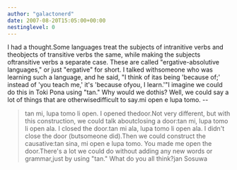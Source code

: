 ```yaml
---
author: "galactonerd"
date: 2007-08-20T15:05:00+00:00
nestinglevel: 0
---
```

I had a thought.Some languages treat the subjects of intranitive verbs and theobjects of transitive verbs the same, while making the subjects oftransitive verbs a separate case. These are called "ergative-absolutive languages," or just "ergative" for short. I talked withsomeone who was learning such a language, and he said, "I think of itas being 'because of;' instead of 'you teach me,' it's 'because ofyou, I learn.'"I imagine we could do this in Toki Pona using "tan." Why would we dothis? Well, we could say a lot of things that are otherwisedifficult to say.mi open e lupa tomo. --

> tan mi, lupa tomo li open. I opened thedoor.Not very different, but with this construction, we could talk aboutclosing a door:tan mi, lupa tomo li open ala. I closed the door.tan mi ala, lupa tomo li open ala. I didn't close the door (butsomeone did).Then we could construct the causative:tan sina, mi open e lupa tomo. You made me open the door.There's a lot we could do without adding any new words or grammar,just by using "tan." What do you all think?jan Sosuwa